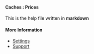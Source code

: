 #### Caches : Prices

This is the help file written in **markdown**

#### More Information

- [Settings](/settings)
- [Support](/support)
